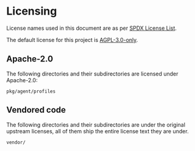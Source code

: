 # Licensing

License names used in this document are as per [SPDX License List](https://spdx.org/licenses/).

The default license for this project is [AGPL-3.0-only](LICENSE).

## Apache-2.0

The following directories and their subdirectories are licensed under Apache-2.0:
```
pkg/agent/profiles
```

## Vendored code

The following directories and their subdirectories are under the original upstream licenses, all of them ship the entire license text they are under.

```
vendor/
```
